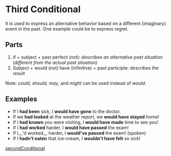 # Third Conditional

It is used to express an alternative behavior based on a different (imaginary) event in the past. One example could be to express regret.

## Parts
1. if + subject +  past perfect (not): _describes an alternative past situation (different from the actual past situation)_
2. Subject + would (not) have (infinitive) + past participle: _describes the result_

Note: _could, should, may_, and _might_ can be used instead of _would_.

## Examples
* If I __had been__ sick, I __would have gone__ to the doctor.
* If we __had looked__ at the weather report, we __would have stayed__ home!
* If I __had known__ you were visiting, I __would have made__ time to see you!
* If I __had worked__ harder, I __would have passed__ the exam!
* If I__'d worked__ harder, I __would've passed__ the exam! (spoken)
* If I __hadn't eaten__ that ice-cream, I __wouldn't have felt__ so sick!

[secondConditional](./secondConditional.md)

